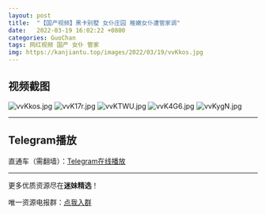 ```yaml
---
layout: post
title:  "【国产视频】黑卡别墅 女仆庄园 稚嫩女仆遭管家调"
date:   2022-03-19 16:02:22 +0800
categories: GuoChan
tags: 网红视频 国产 女仆 管家
img: https://kanjiantu.top/images/2022/03/19/vvKkos.jpg
---
```



## 视频截图

![vvKkos.jpg](https://kanjiantu.top/images/2022/03/19/vvKkos.jpg)
![vvK17r.jpg](https://kanjiantu.top/images/2022/03/19/vvK17r.jpg)
![vvKTWU.jpg](https://kanjiantu.top/images/2022/03/19/vvKTWU.jpg)
![vvK4G6.jpg](https://kanjiantu.top/images/2022/03/19/vvK4G6.jpg)
![vvKygN.jpg](https://kanjiantu.top/images/2022/03/19/vvKygN.jpg)

* * *
## Telegram播放

直通车（需翻墙）：[Telegram在线播放](https://t.me/mimeijingxuan/212)

* * *
更多优质资源尽在**迷妹精选**！

唯一资源电报群：[点我入群](https://t.me/mimeijingxuan)


